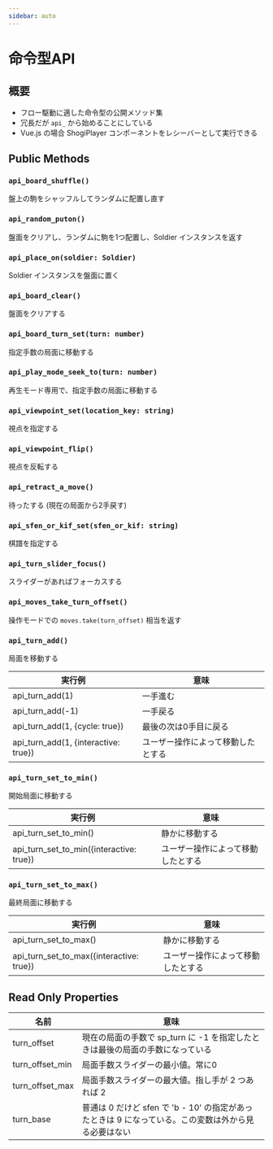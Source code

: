 ```yaml
---
sidebar: auto
---
```


# 命令型API

## 概要 ##

  * フロー駆動に適した命令型の公開メソッド集
  * 冗長だが `api_` から始めることにしている
  * Vue.js の場合 ShogiPlayer コンポーネントをレシーバーとして実行できる

## Public Methods ##

### `api_board_shuffle()`

盤上の駒をシャッフルしてランダムに配置し直す

### `api_random_puton()`

盤面をクリアし、ランダムに駒を1つ配置し、Soldier インスタンスを返す

### `api_place_on(soldier: Soldier)`

Soldier インスタンスを盤面に置く

### `api_board_clear()`

盤面をクリアする

### `api_board_turn_set(turn: number)`

指定手数の局面に移動する

### `api_play_mode_seek_to(turn: number)`

再生モード専用で、指定手数の局面に移動する

### `api_viewpoint_set(location_key: string)`

視点を指定する

### `api_viewpoint_flip()`

視点を反転する

### `api_retract_a_move()`

待ったする (現在の局面から2手戻す)

### `api_sfen_or_kif_set(sfen_or_kif: string)`

棋譜を指定する

### `api_turn_slider_focus()`

スライダーがあればフォーカスする

### `api_moves_take_turn_offset()`

操作モードでの `moves.take(turn_offset)` 相当を返す

### `api_turn_add()`

局面を移動する

| 実行例                               | 意味                               |
|--------------------------------------|------------------------------------|
| api_turn_add(1)                      | 一手進む                           |
| api_turn_add(-1)                     | 一手戻る                           |
| api_turn_add(1, {cycle: true})       | 最後の次は0手目に戻る              |
| api_turn_add(1, {interactive: true}) | ユーザー操作によって移動したとする |

### `api_turn_set_to_min()`

開始局面に移動する

| 実行例                             | 意味                               |
|------------------------------------|------------------------------------|
| api_turn_set_to_min()                    | 静かに移動する                     |
| api_turn_set_to_min({interactive: true}) | ユーザー操作によって移動したとする |

### `api_turn_set_to_max()`

最終局面に移動する

| 実行例                            | 意味                               |
|-----------------------------------|------------------------------------|
| api_turn_set_to_max()                    | 静かに移動する |
| api_turn_set_to_max({interactive: true}) | ユーザー操作によって移動したとする |

## Read Only Properties

| 名前            | 意味                                                                                                 |
|-----------------|------------------------------------------------------------------------------------------------------|
| turn_offset     | 現在の局面の手数で sp_turn に -1 を指定したときは最後の局面の手数になっている                        |
| turn_offset_min | 局面手数スライダーの最小値。常に0                                                                    |
| turn_offset_max | 局面手数スライダーの最大値。指し手が 2 つあれば 2                                                    |
| turn_base       | 普通は 0 だけど sfen で 'b - 10' の指定があったときは 9 になっている。この変数は外から見る必要はない |
